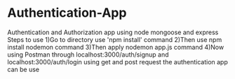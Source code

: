 # Authentication-App
Authentication and Authorization app using node mongoose and express
Steps to use
1)Go to directory use 'npm install' command
2)Then use npm install nodemon command
3)Then apply nodemon app.js command
4)Now using Postman through localhost:3000/auth/signup and localhost:3000/auth/login using get and post request the authentication app can be use
